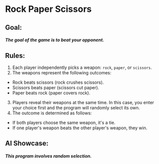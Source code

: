 # Rock Paper Scissors

## Goal:
##### The goal of the game is to beat your opponent.

## Rules:
1. Each player independently picks a weapon: `rock`, `paper`, or `scissors`.
2. The weapons represent the following outcomes:
  - Rock beats scissors (rock crushes scissors).
  - Scissors beats paper (scissors cut paper).
  - Paper beats rock (paper covers rock).
3. Players reveal their weapons at the same time. In this case, you enter your choice first and the program will randomly select its own.
4. The outcome is determined as follows:
  - If both players choose the same weapon, it's a tie.
  - If one player's weapon beats the other player's weapon, they win.

## AI Showcase:
##### This program involves random selection. 
